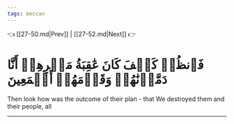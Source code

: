 ```yaml
---
tags: meccan
---
```


👈 [[27-50.md|Prev]] | [[27-52.md|Next]] 👉

# فَٱنظُرۡ كَيۡفَ كَانَ عَٰقِبَةُ مَكۡرِهِمۡ أَنَّا دَمَّرۡنَٰهُمۡ وَقَوۡمَهُمۡ أَجۡمَعِينَ

Then look how was the outcome of their plan - that We destroyed them and their people, all

---

